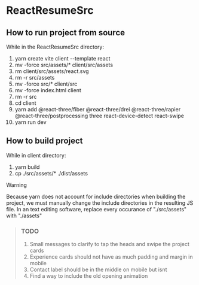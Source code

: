 # ReactResumeSrc

## How to run project from source

While in the ReactResumeSrc directory:
1. yarn create vite client --template react
2. mv -force src/assets/* client/src/assets
3. rm client/src/assets/react.svg
4. rm -r src/assets
5. mv -force src/* client/src
6. mv -force index.html client
7. rm -r src
8. cd client
9. yarn add @react-three/fiber @react-three/drei @react-three/rapier @react-three/postprocessing three react-device-detect react-swipe
10. yarn run dev

## How to build project

While in client directory:
1. yarn build
2. cp ./src/assets/* ./dist/assets

> [!WARNING]
> Because yarn does not account for include directories when building the project, we must manually change the include directories in the resulting JS file. In an text editing software, replace every occurance of "./src/assets" with "./assets"

> ### TODO
> 1. Small messages to clarify to tap the heads and swipe the project cards
> 2. Experience cards should not have as much padding and margin in mobile
> 3. Contact label should be in the middle on mobile but isnt
> 4. Find a way to include the old opening animation
